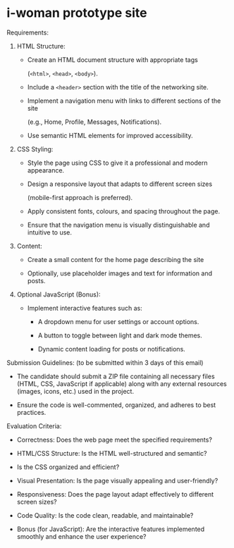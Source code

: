 # i-woman prototype site

Requirements:

1. HTML Structure:

   - Create an HTML document structure with appropriate tags

      (`<html>`, `<head>`, `<body>`).

   - Include a `<header>` section with the title of the networking site.

   - Implement a navigation menu with links to different sections of the site

      (e.g., Home, Profile, Messages, Notifications).

   - Use semantic HTML elements for improved accessibility.

 

2. CSS Styling:

   - Style the page using CSS to give it a professional and modern appearance.

   - Design a responsive layout that adapts to different screen sizes 

     (mobile-first approach is preferred).

   - Apply consistent fonts, colours, and spacing throughout the page.

   - Ensure that the navigation menu is visually distinguishable and intuitive to use.

 

3. Content:

   - Create a small content for the home page describing the site

   - Optionally, use placeholder images and text for information and posts.

 

4. Optional JavaScript (Bonus):

   - Implement interactive features such as:

     - A dropdown menu for user settings or account options.

     - A button to toggle between light and dark mode themes.

     - Dynamic content loading for posts or notifications.

 

Submission Guidelines: (to be submitted within 3 days of this email)

- The candidate should submit a ZIP file containing all necessary files (HTML, CSS, JavaScript if applicable) along with any external resources (images, icons, etc.) used in the project.

- Ensure the code is well-commented, organized, and adheres to best practices.

 

Evaluation Criteria:

- Correctness: Does the web page meet the specified requirements?

- HTML/CSS Structure: Is the HTML well-structured and semantic? 

- Is the CSS organized and efficient?

- Visual Presentation: Is the page visually appealing and user-friendly?

- Responsiveness: Does the page layout adapt effectively to different screen sizes?

- Code Quality: Is the code clean, readable, and maintainable?

- Bonus (for JavaScript): Are the interactive features implemented smoothly and enhance the user experience?